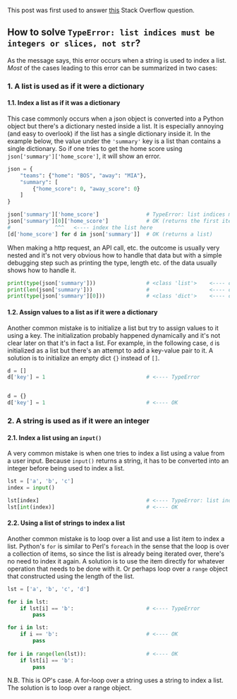 This post was first used to answer [this](https://stackoverflow.com/q/32554527/19123103) Stack Overflow question.

## How to solve `TypeError: list indices must be integers or slices, not str`?

As the message says, this error occurs when a string is used to index a list. _Most_ of the cases leading to this error can be summarized in two cases:

### 1. A list is used as if it were a dictionary

#### 1.1. Index a list as if it was a dictionary

This case commonly occurs when a json object is converted into a Python object but there's a dictionary nested inside a list. It is especially annoying (and easy to overlook) if the list has a single dictionary inside it. In the example below, the value under the `'summary'` key is a list than contains a single dictionary. So if one tries to get the home score using `json['summary']['home_score']`, it will show an error. 

```python
json = {
    "teams": {"home": "BOS", "away": "MIA"},
    "summary": [
        {"home_score": 0, "away_score": 0}
    ]
}

json['summary']['home_score']               # TypeError: list indices must be integers or slices, not str
json['summary'][0]['home_score']            # OK (returns the first item)
#              ^^^   <---- index the list here
[d['home_score'] for d in json['summary']]  # OK (returns a list)
```

When making a http request, an API call, etc. the outcome is usually very nested and it's not very obvious how to handle that data but with a simple debugging step such as printing the type, length etc. of the data usually shows how to handle it.

```python
print(type(json['summary']))                # <class 'list'>    <---- check the data type
print(len(json['summary']))                 #                   <---- check length of data
print(type(json['summary'][0]))             # <class 'dict'>    <---- check type of item
```

#### 1.2. Assign values to a list as if it were a dictionary

Another common mistake is to initialize a list but try to assign values to it using a key. The initialization probably happened dynamically and it's not clear later on that it's in fact a list. For example, in the following case, `d` is initialized as a list but there's an attempt to add a key-value pair to it. A solution is to initialize an empty dict `{}` instead of `[]`.

```python
d = []
d['key'] = 1                                # <---- TypeError


d = {}
d['key'] = 1                                # <---- OK
```


### 2. A string is used as if it were an integer

#### 2.1. Index a list using an `input()`

A very common mistake is when one tries to index a list using a value from a user input. Because `input()` returns a string, it has to be converted into an integer before being used to index a list.
   
```python
lst = ['a', 'b', 'c']
index = input()

lst[index]                                  # <---- TypeError: list indices must be integers or slices, not str
lst[int(index)]                             # <---- OK
```

#### 2.2. Using a list of strings to index a list

Another common mistake is to loop over a list and use a list item to index a list. Python's `for` is similar to Perl's `foreach` in the sense that the loop is over a collection of items, so since the list is already being iterated over, there's no need to index it again. A solution is to use the item directly for whatever operation that needs to be done with it. Or perhaps loop over a `range` object that constructed using the length of the list.
```python
lst = ['a', 'b', 'c', 'd']

for i in lst:
    if lst[i] == 'b':                       # <---- TypeError
        pass

for i in lst:
    if i == 'b':                            # <---- OK
        pass
    
for i in range(len(lst)):                   # <---- OK
    if lst[i] == 'b':
        pass
```
N.B. This is OP's case. A for-loop over a string uses a string to index a list. The solution is to loop over a range object.
